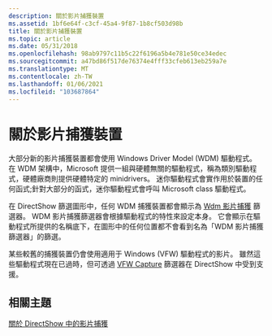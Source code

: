 ```yaml
---
description: 關於影片捕獲裝置
ms.assetid: 1bf6e64f-c3cf-45a4-9f87-1b8cf503d98b
title: 關於影片捕獲裝置
ms.topic: article
ms.date: 05/31/2018
ms.openlocfilehash: 98ab9797c11b5c22f6196a5b4e781e50ce34edec
ms.sourcegitcommit: a47bd86f517de76374e4fff33cfeb613eb259a7e
ms.translationtype: MT
ms.contentlocale: zh-TW
ms.lasthandoff: 01/06/2021
ms.locfileid: "103687864"
---
```

# <a name="about-video-capture-devices"></a>關於影片捕獲裝置

大部分新的影片捕獲裝置都會使用 Windows Driver Model (WDM) 驅動程式。 在 WDM 架構中，Microsoft 提供一組與硬體無關的驅動程式，稱為類別驅動程式，硬體廠商則提供硬體特定的 minidrivers。 迷你驅動程式會實作用於裝置的任何函式;針對大部分的函式，迷你驅動程式會呼叫 Microsoft class 驅動程式。

在 DirectShow 篩選圖形中，任何 WDM 捕獲裝置都會顯示為 [Wdm 影片捕獲](wdm-video-capture-filter.md) 篩選器。 WDM 影片捕獲篩選器會根據驅動程式的特性來設定本身。 它會顯示在驅動程式所提供的名稱底下，在圖形中的任何位置都不會看到名為「WDM 影片捕獲篩選器」的篩選。

某些較舊的捕獲裝置仍會使用適用于 Windows (VFW) 驅動程式的影片。 雖然這些驅動程式現在已過時，但可透過 [VFW Capture](vfw-capture-filter.md) 篩選器在 DirectShow 中受到支援。

## <a name="related-topics"></a>相關主題

<dl> <dt>

[關於 DirectShow 中的影片捕獲](about-video-capture-in-directshow.md)
</dt> </dl>

 

 



